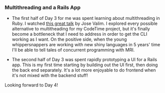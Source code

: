 ### Multithreading and a Rails App

- The first half of Day 3 for me was spent learning about multithreading in Ruby. I watched [this great talk](https://www.youtube.com/watch?v=4o89mWFL-2A) by Jose Valim. I explored every possible alternative to multitheading for my CodeTime project, but it's finally become a bottleneck that I need to address in order to get the CLI working as I want. On the positive side, when the young whippersnappers are working with new shiny languages in 5 years' time I'll be able to tell tales of concurrent programming with MRI.

- The second half of Day 3 was spent rapidly prototyping a UI for a Rails app. This is my first time starting by building out the UI first, then doing the back end separately. It's a lot more enjoyable to do frontend when it's not mixed with the backend stuff!

Looking forward to Day 4!
